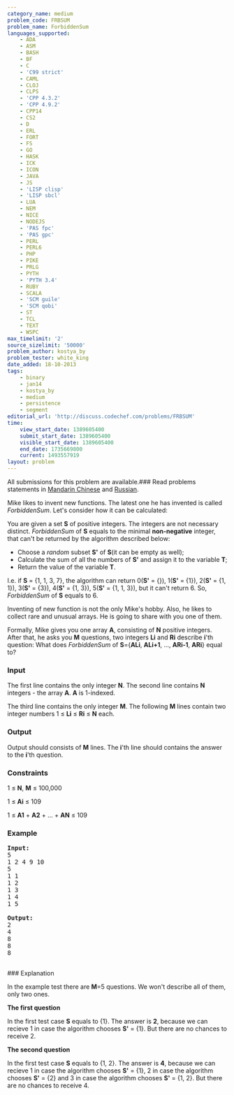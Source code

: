 ```yaml
---
category_name: medium
problem_code: FRBSUM
problem_name: ForbiddenSum
languages_supported:
    - ADA
    - ASM
    - BASH
    - BF
    - C
    - 'C99 strict'
    - CAML
    - CLOJ
    - CLPS
    - 'CPP 4.3.2'
    - 'CPP 4.9.2'
    - CPP14
    - CS2
    - D
    - ERL
    - FORT
    - FS
    - GO
    - HASK
    - ICK
    - ICON
    - JAVA
    - JS
    - 'LISP clisp'
    - 'LISP sbcl'
    - LUA
    - NEM
    - NICE
    - NODEJS
    - 'PAS fpc'
    - 'PAS gpc'
    - PERL
    - PERL6
    - PHP
    - PIKE
    - PRLG
    - PYTH
    - 'PYTH 3.4'
    - RUBY
    - SCALA
    - 'SCM guile'
    - 'SCM qobi'
    - ST
    - TCL
    - TEXT
    - WSPC
max_timelimit: '2'
source_sizelimit: '50000'
problem_author: kostya_by
problem_tester: white_king
date_added: 18-10-2013
tags:
    - binary
    - jan14
    - kostya_by
    - medium
    - persistence
    - segment
editorial_url: 'http://discuss.codechef.com/problems/FRBSUM'
time:
    view_start_date: 1389605400
    submit_start_date: 1389605400
    visible_start_date: 1389605400
    end_date: 1735669800
    current: 1493557919
layout: problem
---
```

All submissions for this problem are available.###  Read problems statements in [Mandarin Chinese](http://www.codechef.com/download/translated/JAN14/mandarin/FRBSUM.pdf) and [Russian](http://www.codechef.com/download/translated/JAN14/russian/FRBSUM.pdf).

Mike likes to invent new functions. The latest one he has invented is called _ForbiddenSum_. Let's consider how it can be calculated:

You are given a set **S** of positive integers. The integers are not necessary distinct. _ForbiddenSum_ of **S** equals to the minimal **non-negative** integer, that can't be returned by the algorithm described below:

- Choose a _random_ subset **S'** of **S**(it can be empty as well);
- Calculate the sum of all the numbers of **S'** and assign it to the variable **T**;
- Return the value of the variable **T**.

I.e. if **S** = {1, 1, 3, 7}, the algorithm can return 0(**S'** = {}), 1(**S'** = {1}), 2(**S'** = {1, 1}), 3(**S'** = {3}), 4(**S'** = {1, 3}), 5(**S'** = {1, 1, 3}), but it can't return 6. So, _ForbiddenSum_ of **S** equals to 6.

Inventing of new function is not the only Mike's hobby. Also, he likes to collect rare and unusual arrays. He is going to share with you one of them.

Formally, Mike gives you one array **A**, consisting of **N** positive integers. After that, he asks you **M** questions, two integers **Li** and **Ri** describe **i**'th question: What does _ForbiddenSum_ of **S**={**ALi**, **ALi+1**, ..., **ARi-1**, **ARi**} equal to?

### Input

The first line contains the only integer **N**. The second line contains **N** integers - the array **A**. **A** is 1-indexed.

The third line contains the only integer **M**. The following **M** lines contain two integer numbers 1 ≤ **Li** ≤ **Ri** ≤ **N** each.

### Output

Output should consists of **M** lines. The **i**'th line should contains the answer to the **i**'th question.

### Constraints

1 ≤ **N**, **M** ≤ 100,000

1 ≤ **Ai** ≤ 109

1 ≤ **A1** + **A2** + ... + **AN** ≤ 109

### Example

<pre><b>Input:</b>
5
1 2 4 9 10
5
1 1
1 2
1 3
1 4
1 5

<b>Output:</b>
2
4
8
8
8

</pre>### Explanation
In the example test there are **M**=5 questions. We won't describe all of them, only two ones.

**The first question**

In the first test case **S** equals to {1}. The answer is **2**, because we can recieve 1 in case the algorithm chooses **S'** = {1}. But there are no chances to receive 2.

**The second question**

In the first test case **S** equals to {1, 2}. The answer is **4**, because we can recieve 1 in case the algorithm chooses **S'** = {1}, 2 in case the algorithm chooses **S'** = {2} and 3 in case the algorithm chooses **S'** = {1, 2}. But there are no chances to receive 4.
